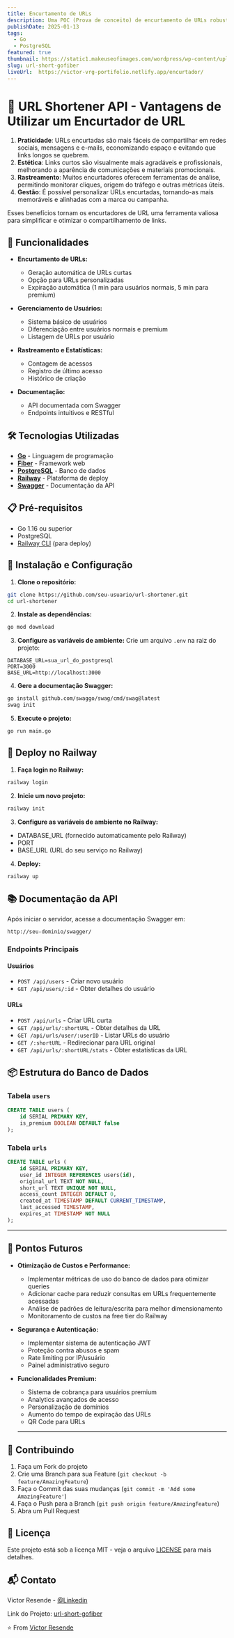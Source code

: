 ```yaml
---
title: Encurtamento de URLs
description: Uma POC (Prova de conceito) de encurtamento de URLs robusto e escalável construído com Go, utilizando Fiber framework e PostgreSQL
publishDate: 2025-01-13
tags: 
  - Go
  - PostgreSQL
featured: true
thumbnail: https://static1.makeuseofimages.com/wordpress/wp-content/uploads/2024/08/illustratihttps://media.licdn.com/dms/image/v2/C5612AQGBGGvBtUr-Og/article-cover_image-shrink_720_1280/article-cover_image-shrink_720_1280/0/1627651749883?e=1743033600&v=beta&t=SjMBSW6AioOHlsVdgc8h0rgQFY5DOoHMM_-bUaULKxg
slug: url-short-gofiber
liveUrl:  https://victor-vrg-portifolio.netlify.app/encurtador/
---
```


#  🔗 URL Shortener API - Vantagens de Utilizar um Encurtador de URL

1. **Praticidade**: URLs encurtadas são mais fáceis de compartilhar em redes sociais, mensagens e e-mails, economizando espaço e evitando que links longos se quebrem.
2. **Estética**: Links curtos são visualmente mais agradáveis e profissionais, melhorando a aparência de comunicações e materiais promocionais.
3. **Rastreamento**: Muitos encurtadores oferecem ferramentas de análise, permitindo monitorar cliques, origem do tráfego e outras métricas úteis.
4. **Gestão**: É possível personalizar URLs encurtadas, tornando-as mais memoráveis e alinhadas com a marca ou campanha.

Esses benefícios tornam os encurtadores de URL uma ferramenta valiosa para simplificar e otimizar o compartilhamento de links.


## 🚀 Funcionalidades

- **Encurtamento de URLs:**
  - Geração automática de URLs curtas
  - Opção para URLs personalizadas
  - Expiração automática (1 min para usuários normais, 5 min para premium)

- **Gerenciamento de Usuários:**
  - Sistema básico de usuários
  - Diferenciação entre usuários normais e premium
  - Listagem de URLs por usuário

- **Rastreamento e Estatísticas:**
  - Contagem de acessos
  - Registro de último acesso
  - Histórico de criação

- **Documentação:**
  - API documentada com Swagger
  - Endpoints intuitivos e RESTful

## 🛠️ Tecnologias Utilizadas

- **[Go](https://golang.org/)** - Linguagem de programação
- **[Fiber](https://gofiber.io/)** - Framework web
- **[PostgreSQL](https://www.postgresql.org/)** - Banco de dados
- **[Railway](https://railway.app/)** - Plataforma de deploy
- **[Swagger](https://swagger.io/)** - Documentação da API

## 📋 Pré-requisitos

- Go 1.16 ou superior
- PostgreSQL
- [Railway CLI](https://docs.railway.app/develop/cli) (para deploy)

## 🔧 Instalação e Configuração

1. **Clone o repositório:**
```bash
git clone https://github.com/seu-usuario/url-shortener.git
cd url-shortener
```

2. **Instale as dependências:**
```bash
go mod download
```

3. **Configure as variáveis de ambiente:**
Crie um arquivo `.env` na raiz do projeto:
```env
DATABASE_URL=sua_url_do_postgresql
PORT=3000
BASE_URL=http://localhost:3000
```

4. **Gere a documentação Swagger:**
```bash
go install github.com/swaggo/swag/cmd/swag@latest
swag init
```

5. **Execute o projeto:**
```bash
go run main.go
```

## 🚀 Deploy no Railway

1. **Faça login no Railway:**
```bash
railway login
```

2. **Inicie um novo projeto:**
```bash
railway init
```

3. **Configure as variáveis de ambiente no Railway:**
- DATABASE_URL (fornecido automaticamente pelo Railway)
- PORT
- BASE_URL (URL do seu serviço no Railway)

4. **Deploy:**
```bash
railway up
```

## 📚 Documentação da API

Após iniciar o servidor, acesse a documentação Swagger em:
```
http://seu-dominio/swagger/
```

### Endpoints Principais

#### Usuários
- `POST /api/users` - Criar novo usuário
- `GET /api/users/:id` - Obter detalhes do usuário

#### URLs
- `POST /api/urls` - Criar URL curta
- `GET /api/urls/:shortURL` - Obter detalhes da URL
- `GET /api/urls/user/:userID` - Listar URLs do usuário
- `GET /:shortURL` - Redirecionar para URL original
- `GET /api/urls/:shortURL/stats` - Obter estatísticas da URL

## 📦 Estrutura do Banco de Dados

### Tabela `users`
```sql
CREATE TABLE users (
    id SERIAL PRIMARY KEY,
    is_premium BOOLEAN DEFAULT false
);
```

### Tabela `urls`
```sql
CREATE TABLE urls (
    id SERIAL PRIMARY KEY,
    user_id INTEGER REFERENCES users(id),
    original_url TEXT NOT NULL,
    short_url TEXT UNIQUE NOT NULL,
    access_count INTEGER DEFAULT 0,
    created_at TIMESTAMP DEFAULT CURRENT_TIMESTAMP,
    last_accessed TIMESTAMP,
    expires_at TIMESTAMP NOT NULL
);
```

---

## 🔮 Pontos Futuros

- **Otimização de Custos e Performance:**
  - Implementar métricas de uso do banco de dados para otimizar queries
  - Adicionar cache para reduzir consultas em URLs frequentemente acessadas
  - Análise de padrões de leitura/escrita para melhor dimensionamento
  - Monitoramento de custos na free tier do Railway

- **Segurança e Autenticação:**
  - Implementar sistema de autenticação JWT
  - Proteção contra abusos e spam
  - Rate limiting por IP/usuário
  - Painel administrativo seguro

- **Funcionalidades Premium:**
  - Sistema de cobrança para usuários premium
  - Analytics avançados de acesso
  - Personalização de domínios
  - Aumento do tempo de expiração das URLs
  - QR Code para URLs
  ---

## 🤝 Contribuindo

1. Faça um Fork do projeto
2. Crie uma Branch para sua Feature (`git checkout -b feature/AmazingFeature`)
3. Faça o Commit das suas mudanças (`git commit -m 'Add some AmazingFeature'`)
4. Faça o Push para a Branch (`git push origin feature/AmazingFeature`)
5. Abra um Pull Request

## 📝 Licença

Este projeto está sob a licença MIT - veja o arquivo [LICENSE](LICENSE) para mais detalhes.

## 📬 Contato

Victor Resende - [@Linkedin](www.linkedin.com/in/victorvrg
) 

Link do Projeto: [url-short-gofiber](https://github.com/Victor-vrg/url-short-gofiber)


⭐️ From [Victor Resende](https://github.com/Victor-vrg)
